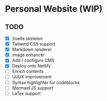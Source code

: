 # Personal Website (WIP)

## TODO

- [x] Svelte skeleton
- [x] Tailwind CSS support
- [x] Markdown renderer
- [x] Image enhancer
- [x] Add / configure CMS
- [x] Deploy onto Netlify
- [ ] Enrich contents
- [ ] UI/UX improvement
- [ ] Syntax highlighter for codeblocks
- [ ] Mermaid JS support
- [ ] LaTex support
